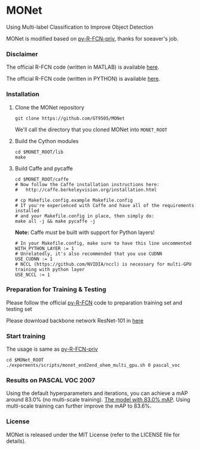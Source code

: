 # MONet
Using Multi-label Classification to Improve Object Detection

MONet is modified based on [py-R-FCN-priv](https://github.com/soeaver/py-RFCN-priv), thanks for soeaver's job.


### Disclaimer

The official R-FCN code (written in MATLAB) is available [here](https://github.com/daijifeng001/R-FCN).

The official R-FCN code (written in PYTHON) is available [here](https://github.com/YuwenXiong/py-R-FCN).

 
### Installation

1. Clone the MONet repository
    ```Shell
    git clone https://github.com/GT9505/MONet
    ```
    We'll call the directory that you cloned MONet into `MONET_ROOT`

2. Build the Cython modules
    ```Shell
    cd $MONET_ROOT/lib
    make
    ```
    
3. Build Caffe and pycaffe
    ```Shell
    cd $MONET_ROOT/caffe
    # Now follow the Caffe installation instructions here:
    #   http://caffe.berkeleyvision.org/installation.html
    
    # cp Makefile.config.example Makefile.config
    # If you're experienced with Caffe and have all of the requirements installed
    # and your Makefile.config in place, then simply do:
    make all -j && make pycaffe -j
   ```    
   
   **Note:** Caffe *must* be built with support for Python layers!
    ```make
    # In your Makefile.config, make sure to have this line uncommented
    WITH_PYTHON_LAYER := 1
    # Unrelatedly, it's also recommended that you use CUDNN
    USE_CUDNN := 1
    # NCCL (https://github.com/NVIDIA/nccl) is necessary for multi-GPU training with python layer
    USE_NCCL := 1
    ```
   
### Preparation for Training & Testing

Please follow the official [py-R-FCN](https://github.com/YuwenXiong/py-R-FCN) code to preparation training set and testing set

Please download backbone network ResNet-101 in [here](https://drive.google.com/open?id=1Uh3vxUf445nWoorejeEWFzkGVb2ZEE2W)

### Start training
The usage is same as [py-R-FCN-priv](https://github.com/soeaver/py-RFCN-priv)

	cd $MONet_ROOT
	./experments/scripts/monet_end2end_ohem_multi_gpu.sh 0 pascal_voc

### Results on PASCAL VOC 2007

Using the default hyperparameters and iterations, you can achieve a mAP around 83.0% (no multi-scale training). [The model with 83.0% mAP](https://drive.google.com/open?id=1ucVg7o964DRZF_idDpVYuOagrIpJMmsM). Using multi-scale training can further improve the mAP to 83.6%.
	
### License

MONet is released under the MIT License (refer to the LICENSE file for details).

